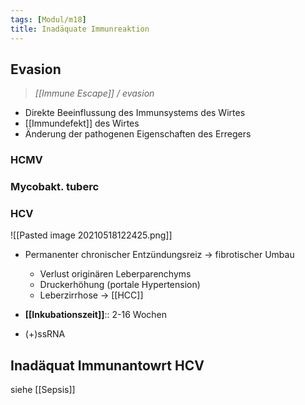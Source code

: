 ```yaml
---
tags: [Modul/m18]
title: Inadäquate Immunreaktion
---
```




## Evasion
> *[[Immune Escape]] / evasion*
- Direkte Beeinflussung des Immunsystems des Wirtes
- [[Immundefekt]] des Wirtes
- Änderung der pathogenen Eigenschaften des Erregers

### HCMV
### Mycobakt. tuberc
### HCV
![[Pasted image 20210518122425.png]]
- Permanenter chronischer Entzündungsreiz → fibrotischer Umbau
	- Verlust originären Leberparenchyms
	- Druckerhöhung (portale Hypertension)
	- Leberzirrhose → [[HCC]]

- **[[Inkubationszeit]]**:: 2-16 Wochen
- (+)ssRNA

## Inadäquat Immunantowrt HCV

siehe [[Sepsis]]